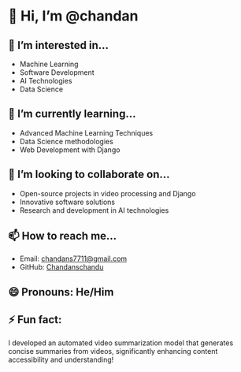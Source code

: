 # 👋 Hi, I’m @chandan


## 👀 I’m interested in...
- Machine Learning
- Software Development
- AI Technologies
- Data Science

## 🌱 I’m currently learning...
- Advanced Machine Learning Techniques
- Data Science methodologies
- Web Development with Django

## 💞️ I’m looking to collaborate on...
- Open-source projects in video processing and Django
- Innovative software solutions
- Research and development in AI technologies

## 📫 How to reach me...
- Email: [chandans7711@gmail.com](mailto:chandans7711@gmail.com)
- GitHub: [Chandanschandu](https://github.com/Chandanschandu)

## 😄 Pronouns: He/Him

## ⚡ Fun fact:
I developed an automated video summarization model that generates concise summaries from videos, significantly enhancing content accessibility and understanding!
